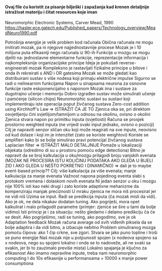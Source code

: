 #### Ovaj file ću koristit za pisanje bilješki i zapažanja kad krenen detaljnije istraživat materiju i čitat resources koje iman

Neuromorphic Electronic Systems, Carver Mead, 1990
https://hasler.ece.gatech.edu/Published_papers/Technology_overview/MeadNeuro1990.pdf

Potrošnja energije je velik problem kod računala
Obična računala ne mogu imitirati mozak, pa ni njegove najjednostavnije procese
Mozak je i 10 milijuna puta efikasniji nego računala iz 90-ih
Funkcije u mozgu se mogu djeliti na: jednostavne elementarne funkcije, reprezentacije informacija i najkompleksnije organizacijske principe 
Ideja je pokušati reverse-engineerati mozak
Kompleksno je rastavljati fizikalne principe u bitove i onda ih rekreirati s AND i OR gatesima
Mozak se može gledati kao distribuirani sustav s više nodesa koji primaju električne impulse
Sigurno se radi o nelinearnim funkcijama
Napon u sinapsama neurona za osnovne funkcije raste eskponencijalno s naponom
Mozak ima i sustave za dugotrajno učenje i memoriju
Dobro izgrađen sustav može simulirati učenje i pamćenje (silicon chips)
Neuromorphic sustavi su sustavi koji implementiraju iste operacija poput živčanog sustava
Zero-cost addition using Kirchhoff's Law => ISTRAŽIT ČA JE TO
Zjenica oka se, pri direktom osvjetljenju čini svjetlijom/tamnijom u odnosu na okolinu, ovisno o okolini
Zjenica stvara napon po primitku inputa (svjetlosti)
Računa se prosjek prostorno weighted inputa (ne vrijedi svaki input jednako, ovisno o poziciji)
Cilj je napraviti senzor sličan oku koji može reagirati na sve inpute, neovisno od kud dolaze i koji im je intenzitet (zato se koriste weightovi)
Koriste se amplifieri kako bi se bolje simulirao pravi potencijal živčanog sustava
Laplacian filter => ISTRAŽIT MALO DETALJNIJE
Pomaže u lokalizaciji objekata (odredimo di su u prostoru pomoću edge detectiona)
Bitno je napravit da se broj kalkulacija u oku/mozgu prilagodi broju vanjskih evenata (MOZAK NE PROCESIRA ISTU KOLIČINU PODATAKA AKO GLEDA U BIJELI ZID I AKO GLEDA U NEŠTO POKRETNO I DINAMIČNO) => dali je to maybe event-based princip??
Cilj: više kalkulacija za više evenata; manje kalkulacija za manje evenata
Važnost napona pojedinog eventa slabi s protokom vremena i dolaskom novih evenata
Ni jedan senzor u oku i mozgu nije 100% isti kao neki drugi i zato koriste adaptivne mehanizme da kompenziraju manjak preciznosti
U mraku zjenica ne mora niš procesirat jer ne vidi niš
Uzima se input. Radi se predikcija inputa (ča mozak misli da vidi). Ako je ok, ne dela nikakav dodatan tuning. Ako pogriješi, mora opet kalkulirat i malo prilagodit parametre (primjer: zjenice se šire u tami da bolje vidimo)
Isti princip je i za situaciju: nešto gledamo i delamo predikciju ča će se desit. Ako pogriješimo, radi se tuning, ako pogodimo, sve je ok
Adaptation feedback
Mozak računa average od svih viđenih piksela da se bolje adaptira i da vidi bitno, a izbacuje nebitno
Problem simuliranog mozga pomoću čipova: ako 1 čip crkne, sve zgori. Stvara se jako puno topline i troši se puno energije
Naš mozak nije u potpunosti spojen (x nodeova spojeno sa x nodeova, nego su spojeni lokalno i onda se to nadoveže, ali ne svaki sa svakin, jer bi to zauzimalo previše mista)
Lokalno spajanja je ključno za efikasnost
Ako imamo nepravilne inpute, treba nam neuromorphic computing 
I do 10x efikasnije u performansama + 10000 x manje power consumptiona

 
